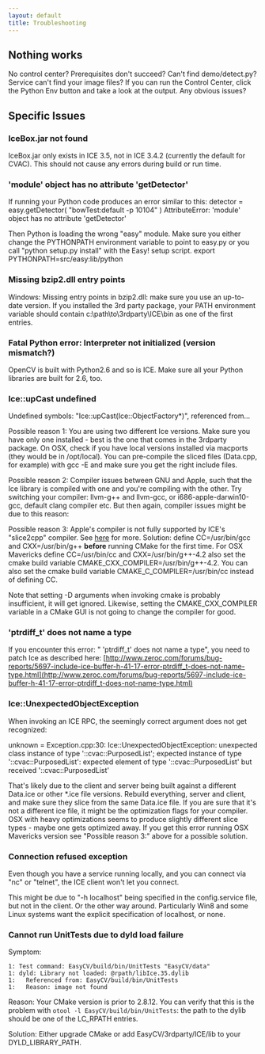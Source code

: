 ```yaml
---
layout: default
title: Troubleshooting
---
```


## Nothing works

No control center?
Prerequisites don't succeed?
Can't find demo/detect.py?
Service can't find your image files?
If you can run the Control Center, click the Python Env button and take a look at the output.  Any obvious issues?

## Specific Issues

### IceBox.jar not found
IceBox.jar only exists in ICE 3.5, not in ICE 3.4.2 (currently the default for CVAC).  This should not cause any errors during build or run time.

### 'module' object has no attribute 'getDetector'
If running your Python code produces an error similar to this:
detector = easy.getDetector( "bowTest:default -p 10104" )
AttributeError: 'module' object has no attribute 'getDetector'

Then Python is loading the wrong "easy" module.  Make sure you either change the PYTHONPATH environment variable to point to easy.py or you call "python setup.py install" with the Easy! setup script.
export PYTHONPATH=src/easy:lib/python

### Missing bzip2.dll entry points
Windows: Missing entry points in bzip2.dll: make sure you use an up-to-date version. If you installed the 3rd party package, your PATH environment variable should contain c:\path\to\3rdparty\ICE\bin as one of the first entries.

### Fatal Python error: Interpreter not initialized (version mismatch?)
OpenCV is built with Python2.6 and so is ICE.  Make sure all your Python libraries are built for 2.6, too.

### Ice::upCast undefined
Undefined symbols:
  "Ice::upCast(Ice::ObjectFactory*)", referenced from...

Possible reason 1: You are using two different Ice versions.  Make sure you have only one installed - best is the one that comes in the 3rdparty package.  On OSX, check if you have local versions installed via macports (they would be in /opt/local).  You can pre-compile the sliced files (Data.cpp, for example) with gcc -E and make sure you get the right include files.

Possible reason 2: Compiler issues between GNU and Apple, such that the Ice library is compiled with one and you're compiling with the other.  Try switching your compiler: llvm-g++ and llvm-gcc, or i686-apple-darwin10-gcc, default clang compiler etc.  But then again, compiler issues might be due to this reason:

Possible reason 3: Apple's compiler is not fully supported by ICE's "slice2cpp" compiler.  See [here](http://www.zeroc.com/forums/bug-reports/4965-slice2cpp-output-does-not-compile-standards-conformant-compiler.html) for more.  Solution: define CC=/usr/bin/gcc and CXX=/usr/bin/g++ **before** running CMake for the first time.  For OSX Mavericks define CC=/usr/bin/cc and CXX=/usr/bin/g++-4.2 also set the cmake build variable CMAKE_CXX_COMPILER=/usr/bin/g++-4.2. You can also set the cmake build variable CMAKE_C_COMPILER=/usr/bin/cc instead of defining CC.

Note that setting -D arguments when invoking cmake is probably insufficient, it will get ignored.  Likewise, setting the CMAKE_CXX_COMPILER variable in a CMake GUI is not going to change the compiler for good.

### 'ptrdiff_t' does not name a type
If you encounter this error: " 'ptrdiff_t' does not name a type", you need to patch Ice as described here: [http://www.zeroc.com/forums/bug-reports/5697-include-ice-buffer-h-41-17-error-ptrdiff_t-does-not-name-type.html](http://www.zeroc.com/forums/bug-reports/5697-include-ice-buffer-h-41-17-error-ptrdiff_t-does-not-name-type.html)

### Ice::UnexpectedObjectException
When invoking an ICE RPC, the seemingly correct argument does not get recognized:

unknown = Exception.cpp:30: Ice::UnexpectedObjectException:
unexpected class instance of type '::cvac::PurposedList'; expected instance of type '::cvac::PurposedList':
expected element of type '::cvac::PurposedList' but received '::cvac::PurposedList'

That's likely due to the client and server being built against a different Data.ice or other *.ice file versions.  Rebuild everything, server and client, and make sure they slice from the same Data.ice file.  If you are sure that it's not a different ice file, it might be the optimization flags for your compiler.  OSX with heavy optimizations seems to produce slightly different slice types - maybe one gets optimized away.  If you get this error running OSX Mavericks version see "Possible reason 3:" above for a possible solution.

### Connection refused exception
Even though you have a service running locally, and you can connect via "nc" or "telnet", the ICE client won't let you connect.

This might be due to "-h localhost" being specified in the config.service file, but not in the client.  Or the other way around.  Particularly Win8 and some Linux systems want the explicit specification of localhost, or none.

### Cannot run UnitTests due to dyld load failure
Symptom:
```
1: Test command: EasyCV/build/bin/UnitTests "EasyCV/data"
1: dyld: Library not loaded: @rpath/libIce.35.dylib
1:   Referenced from: EasyCV/build/bin/UnitTests
1:   Reason: image not found
```

Reason: Your CMake version is prior to 2.8.12.  You can verify that this is the problem with
`otool -l EasyCV/build/bin/UnitTests`: the path to the dylib should be one of the LC_RPATH entries.

Solution: Either upgrade CMake or add EasyCV/3rdparty/ICE/lib to your DYLD_LIBRARY_PATH.
